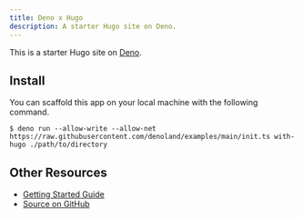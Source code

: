 ```yaml
---
title: Deno x Hugo
description: A starter Hugo site on Deno.
---
```


This is a starter Hugo site on [Deno](https://deno.land).

## Install

You can scaffold this app on your local machine with the following command.

```
$ deno run --allow-write --allow-net https://raw.githubusercontent.com/denoland/examples/main/init.ts with-hugo ./path/to/directory
```

## Other Resources

- [Getting Started Guide](/getting-started)
- [Source on GitHub](https://github.com/denoland/examples/tree/main/with-hugo)
